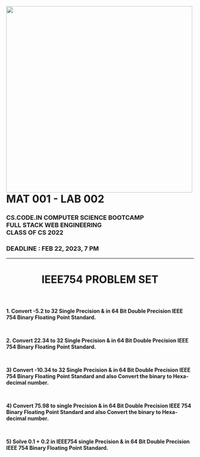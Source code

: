 <img  align="left" width="500" src="https://i.ibb.co/v41q7Jb/Wof2mhd-yjup9q.png" />

<h1>  MAT 001 - LAB 002
<h3>CS.CODE.IN COMPUTER SCIENCE BOOTCAMP <br> 
FULL STACK WEB ENGINEERING<br>
CLASS OF CS 2022</h3></h1>

### DEADLINE : FEB 22, 2023, 7 PM

<hr>

# <p align="center"> IEEE754 PROBLEM SET </p>

<br>

**1. Convert -5.2 to 32 Single Precision & in 64 Bit Double Precision IEEE 754 Binary
Floating Point Standard.**

<br>

**2. Convert 22.34 to 32 Single Precision & in 64 Bit Double Precision IEEE 754 Binary
Floating Point Standard.** <br>
 

<br>

**3) Convert -10.34 to 32 Single Precision & in 64 Bit Double Precision IEEE 754 Binary
Floating Point Standard and also Convert the binary to Hexa-decimal number.**

<br>

**4) Convert 75.98 to single Precision & in 64 Bit Double Precision IEEE 754 Binary Floating Point Standard and also Convert the binary to Hexa-decimal number.**


<br>

**5) Solve 0.1 + 0.2 in IEEE754 single Precision & in 64 Bit Double Precision IEEE 754
Binary Floating Point Standard.**

<br>
<br>
<br>
<br>
<br>
<br>
<br>

